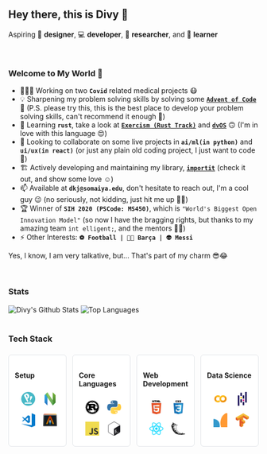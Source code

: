 ## Hey there, this is Divy 👋

Aspiring 🎨 **designer**, 💻 **developer**, 🔭 **researcher**, and 🧠 **learner**

<br />

### Welcome to My World 🙌

- 👨🏻‍💻 Working on two **`Covid`** related medical projects 😷
- 💡 Sharpening my problem solving skills by solving some **[`Advent of Code`](https://github.com/divykj/AdventOfCode)** 🎄 (P.S. please try this, this is the best place to develop your problem solving skills, can't recommend it enough 🙈)
- 🌱 Learning **`rust`**, take a look at **[`Exercism (Rust Track)`](https://github.com/divykj/ExercismRust)** and **[`dvOS`](https://github.com/divykj/dvOS)** 🙃 (I'm in love with this language 😍)
- 👯 Looking to collaborate on some live projects in **`ai/ml(in python)`** and **`ui/ux(in react)`** (or just any plain old coding project, I just want to code 🤷)
- 🏗 Actively developing and maintaining my library, **[`importit`](https://github.com/divykj/importit)** (check it out, and show some love ☺)
- 📫 Available at **`dkj@somaiya.edu`**, don't hesitate to reach out, I'm a cool guy 😉 (no seriously, not kidding, just hit me up 🤙🏻)
- 🏆 Winner of **`SIH 2020 (PSCode: MS450)`**, which is `"World's Biggest Open Innovation Model"` (so now I have the bragging rights, but thanks to my amazing team `int elligent;`, and the mentors 🙌🏻)
- ⚡ Other Interests: **`⚽ Football | 🔵🔴 Barça | 👽 Messi`**

Yes, I know, I am very talkative, but... That's part of my charm 😎😂

<br />

### Stats

<a>
  <img align="center" title="Divy's Github Stats" alt="Divy's Github Stats" src="https://github-readme-stats.vercel.app/api?username=divykj&count_private=true&hide=issues,stars&show_icons=true" />
</a>
<a>
  <img align="center" title="Top Languages" alt="Top Languages" src="https://github-readme-stats.vercel.app/api/top-langs/?username=divykj&hide=jupyter%20notebook&layout=compact" />
</a>

<br />
<br />

### Tech Stack

<div style="display: flex;">
  <div style="margin: 6px; margin-left: 0px; padding: 12px; border: 1px solid #e1e4e8; border-radius: 6px; background-color: #ffffff; flex: 1;">
    <h4>Setup</h4>
    <div style="text-align: right;">
      <img alt="Pop OS" width="28" height="28" style="margin: 6px" src="https://github.com/divykj/divykj/raw/master/icons/popos.png" />
      <img alt="Neovim" width="28" height="28" style="margin: 6px" src="https://github.com/divykj/divykj/raw/master/icons/neovim.png" />
      <img alt="Visual Studio Code" width="28" height="28" style="margin: 6px" src="https://github.com/divykj/divykj/raw/master/icons/vscode.svg" />
      <img alt="Alacritty" width="28" height="28" style="margin: 6px" src="https://github.com/divykj/divykj/raw/master/icons/alacritty.png" />
    </div>
  </div>
  <div style="margin: 6px; padding: 12px; border: 1px solid #e1e4e8; border-radius: 6px; background-color: #ffffff; flex: 1;">
    <h4>Core Languages</h4>
    <div style="text-align: right;">
      <img alt="Rust" width="28" height="28" style="margin: 6px" src="https://github.com/divykj/divykj/raw/master/icons/rust.svg" />
      <img alt="Python" width="28" height="28" style="margin: 6px" src="https://github.com/divykj/divykj/raw/master/icons/python.svg" />
      <img alt="JavaScript" width="28" height="28" style="margin: 6px" src="https://github.com/divykj/divykj/raw/master/icons/javascript.png" />
      <img alt="Bash" width="28" height="28" style="margin: 6px" src="https://github.com/divykj/divykj/raw/master/icons/bash.svg" />
    </div>
  </div>
  <div style="margin: 6px; padding: 12px; border: 1px solid #e1e4e8; border-radius: 6px; background-color: #ffffff; flex: 1;">
    <h4>Web Development</h4>
    <div style="text-align: right;">
      <img alt="HTML" width="28" height="28" style="margin: 6px" src="https://github.com/divykj/divykj/raw/master/icons/html.png" />
      <img alt="CSS" width="28" height="28" style="margin: 6px" src="https://github.com/divykj/divykj/raw/master/icons/css.png" />
      <img alt="React" width="28" height="28" style="margin: 6px" src="https://github.com/divykj/divykj/raw/master/icons/reactjs.svg" />
      <img alt="Flask" width="28" height="28" style="margin: 6px" src="https://github.com/divykj/divykj/raw/master/icons/flask.svg" />
    </div>
  </div>
  <div style="margin: 6px; margin-right: 0px; padding: 12px; border: 1px solid #e1e4e8; border-radius: 6px; background-color: #ffffff; flex: 1;">
    <h4>Data Science</h4>
    <div style="text-align: right;">
      <img alt="Google Colab" width="28" height="28" style="margin: 6px" src="https://github.com/divykj/divykj/raw/master/icons/colab.png" />
      <img alt="Pandas" width="28" height="28" style="margin: 6px" src="https://github.com/divykj/divykj/raw/master/icons/pandas.png" />
      <img alt="SciKit-Learn" width="28" height="28" style="margin: 6px" src="https://github.com/divykj/divykj/raw/master/icons/scikit-learn.png" />
      <img alt="Tensorflow" width="28" height="28" style="margin: 6px" src="https://github.com/divykj/divykj/raw/master/icons/tensorflow.svg" />
    </div>
  </div>
</div>

